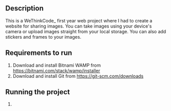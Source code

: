 ## Description
This is a WeThinkCode_ first year web project where I had to create a website for sharing images.
You can take images using your device's camera or upload images straight from your local storage.
You can also add stickers and frames to your images.

## Requirements to run
1. Download and install Bitnami WAMP from https://bitnami.com/stack/wamp/installer
2. Download and install Git from https://git-scm.com/downloads

## Running the project
1. 
